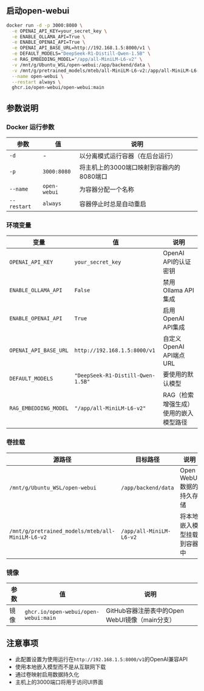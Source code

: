 ## 启动open-webui
```bash
docker run -d -p 3000:8080 \
  -e OPENAI_API_KEY=your_secret_key \
  -e ENABLE_OLLAMA_API=True \
  -e ENABLE_OPENAI_API=True \
  -e OPENAI_API_BASE_URL=http://192.168.1.5:8000/v1 \
  -e DEFAULT_MODELS="DeepSeek-R1-Distill-Qwen-1.5B" \
  -e RAG_EMBEDDING_MODEL="/app/all-MiniLM-L6-v2" \
  -v /mnt/g/Ubuntu_WSL/open-webui:/app/backend/data \
  -v /mnt/g/pretrained_models/mteb/all-MiniLM-L6-v2:/app/all-MiniLM-L6-v2 \
  --name open-webui \
  --restart always \
  ghcr.io/open-webui/open-webui:main
```


## 参数说明

### Docker 运行参数

| 参数 | 值 | 说明 |
|-----------|-------|-------------|
| `-d` | - | 以分离模式运行容器（在后台运行） |
| `-p` | `3000:8080` | 将主机上的3000端口映射到容器内的8080端口 |
| `--name` | `open-webui` | 为容器分配一个名称 |
| `--restart` | `always` | 容器停止时总是自动重启 |

### 环境变量

| 变量 | 值 | 说明 |
|----------|-------|-------------|
| `OPENAI_API_KEY` | `your_secret_key` | OpenAI API的认证密钥 |
| `ENABLE_OLLAMA_API` | `False` | 禁用Ollama API集成 |
| `ENABLE_OPENAI_API` | `True` | 启用OpenAI API集成 |
| `OPENAI_API_BASE_URL` | `http://192.168.1.5:8000/v1` | 自定义OpenAI API端点URL |
| `DEFAULT_MODELS` | `"DeepSeek-R1-Distill-Qwen-1.5B"` | 要使用的默认模型 |
| `RAG_EMBEDDING_MODEL` | `"/app/all-MiniLM-L6-v2"` | RAG（检索增强生成）使用的嵌入模型路径 |

### 卷挂载

| 源路径 | 目标路径 | 说明 |
|-------------|-------------|-------------|
| `/mnt/g/Ubuntu_WSL/open-webui` | `/app/backend/data` | Open WebUI数据的持久存储 |
| `/mnt/g/pretrained_models/mteb/all-MiniLM-L6-v2` | `/app/all-MiniLM-L6-v2` | 将本地嵌入模型挂载到容器中 |

### 镜像

| 参数 | 值 | 说明 |
|-----------|-------|-------------|
| 镜像 | `ghcr.io/open-webui/open-webui:main` | GitHub容器注册表中的Open WebUI镜像（main分支） |

## 注意事项

- 此配置设置为使用运行在`http://192.168.1.5:8000/v1`的OpenAI兼容API
- 使用本地嵌入模型而不是从互联网下载
- 通过卷映射启用数据持久化
- 主机上的3000端口将用于访问UI界面